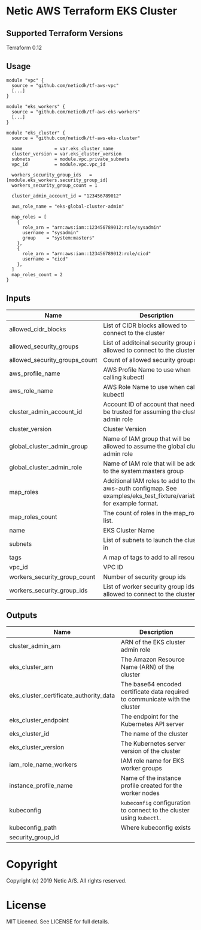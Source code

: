 # Netic AWS Terraform EKS Cluster

## Supported Terraform Versions

Terraform 0.12

## Usage

```hcl
module "vpc" {
  source = "github.com/neticdk/tf-aws-vpc"
  [...]
}

module "eks_workers" {
  source = "github.com/neticdk/tf-aws-eks-workers"
  [...]
}

module "eks_cluster" {
  source = "github.com/neticdk/tf-aws-eks-cluster"

  name            = var.eks_cluster_name
  cluster_version = var.eks_cluster_version
  subnets         = module.vpc.private_subnets
  vpc_id          = module.vpc.vpc_id

  workers_security_group_ids   = [module.eks_workers.security_group_id]
  workers_security_group_count = 1

  cluster_admin_account_id = "123456789012"

  aws_role_name = "eks-global-cluster-admin"

  map_roles = [
    {
      role_arn = "arn:aws:iam::123456789012:role/sysadmin"
      username = "sysadmin"
      group    = "system:masters"
    },
    {
      role_arn = "arn:aws:iam::123456789012:role/cicd"
      username = "cicd"
    },
  ]
  map_roles_count = 2
}
```

<!---BEGINNING OF PRE-COMMIT-TERRAFORM DOCS HOOK--->
## Inputs

| Name | Description | Type | Default | Required |
|------|-------------|:----:|:-----:|:-----:|
| allowed\_cidr\_blocks | List of CIDR blocks allowed to connect to the cluster | list | `<list>` | no |
| allowed\_security\_groups | List of additoinal security group ids allowed to connect to the cluster | list | `<list>` | no |
| allowed\_security\_groups\_count | Count of allowed security groups | string | `"0"` | no |
| aws\_profile\_name | AWS Profile Name to use when calling kubectl | string | `"futadmin"` | no |
| aws\_role\_name | AWS Role Name to use when calling kubectl | string | `"eks-global-cluster-admin"` | no |
| cluster\_admin\_account\_id | Account ID of account that needs to be trusted for assuming the cluster admin role | string | n/a | yes |
| cluster\_version | Cluster Version | string | `""` | no |
| global\_cluster\_admin\_group | Name of IAM group that will be allowed to assume the global cluster admin role | string | `"EKSGlobalClusterAdmins"` | no |
| global\_cluster\_admin\_role | Name of IAM role that will be added to the system:masters group | string | `"eks-global-cluster-admin"` | no |
| map\_roles | Additional IAM roles to add to the aws-auth configmap. See examples/eks_test_fixture/variables.tf for example format. | list | `<list>` | no |
| map\_roles\_count | The count of roles in the map_roles list. | string | `"0"` | no |
| name | EKS Cluster Name | string | n/a | yes |
| subnets | List of subnets to launch the cluster in | list(string) | n/a | yes |
| tags | A map of tags to add to all resources | map | `<map>` | no |
| vpc\_id | VPC ID | string | n/a | yes |
| workers\_security\_group\_count | Number of security group ids | string | n/a | yes |
| workers\_security\_group\_ids | List of worker security group ids allowed to connect to the cluster | list(string) | n/a | yes |

## Outputs

| Name | Description |
|------|-------------|
| cluster\_admin\_arn | ARN of the EKS cluster admin role |
| eks\_cluster\_arn | The Amazon Resource Name (ARN) of the cluster |
| eks\_cluster\_certificate\_authority\_data | The base64 encoded certificate data required to communicate with the cluster |
| eks\_cluster\_endpoint | The endpoint for the Kubernetes API server |
| eks\_cluster\_id | The name of the cluster |
| eks\_cluster\_version | The Kubernetes server version of the cluster |
| iam\_role\_name\_workers | IAM role name for EKS worker groups |
| instance\_profile\_name | Name of the instance profile created for the worker nodes |
| kubeconfig | `kubeconfig` configuration to connect to the cluster using `kubectl`. |
| kubeconfig\_path | Where kubeconfig exists |
| security\_group\_id |  |

<!---END OF PRE-COMMIT-TERRAFORM DOCS HOOK--->

# Copyright
Copyright (c) 2019 Netic A/S. All rights reserved.

# License
MIT Licened. See LICENSE for full details.


